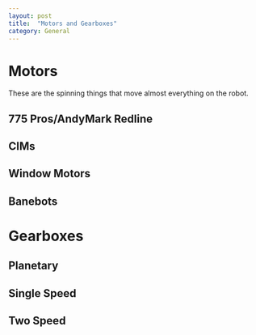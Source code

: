```yaml
---
layout: post
title:  "Motors and Gearboxes"
category: General
---
```


# Motors
These are the spinning things that move almost everything on the robot. 

## 775 Pros/AndyMark Redline


## CIMs


## Window Motors


## Banebots


# Gearboxes


## Planetary


## Single Speed 


## Two Speed
